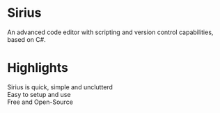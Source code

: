 # Sirius
An advanced code editor with scripting and version control capabilities, based on C#. 

# Highlights
Sirius is quick, simple and unclutterd\
Easy to setup and use\
Free and Open-Source
